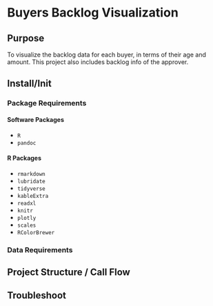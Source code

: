 # Buyers Backlog Visualization

## Purpose

To visualize the backlog data for each buyer, in terms of their age and amount. This project also includes backlog info of the approver. 

## Install/Init

### Package Requirements

#### Software Packages

  * `R`
  * `pandoc`

#### R Packages

  * `rmarkdown`
  * `lubridate`
  * `tidyverse`
  * `kableExtra`
  * `readxl`
  * `knitr`
  * `plotly`
  * `scales`
  * `RColorBrewer`

### Data Requirements

## Project Structure / Call Flow

## Troubleshoot

